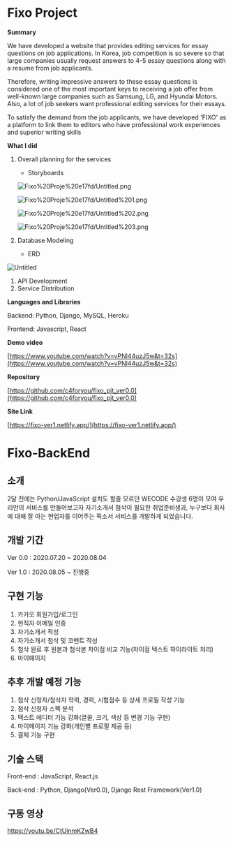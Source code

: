 # Fixo Project

**Summary**

We have developed a website that provides editing services for essay questions on job applications. In Korea, job competition is so severe so that large companies usually request answers to 4-5 essay questions along with a resume from job applicants. 

Therefore, writing impressive answers to these essay questions is considered one of the most important keys to receiving a job offer from well-known large companies such as Samsung, LG, and Hyundai Motors. Also, a lot of job seekers want professional editing services for their essays.

To satisfy the demand from the job applicants, we have developed 'FIXO' as a platform to link them to editors who have professional work experiences and superior writing skills

**What I did**

1. Overall planning for the services
    - Storyboards
    
    ![Fixo%20Proje%20e17fd/Untitled.png](Fixo%20Proje%20e17fd/Untitled.png)
    
    ![Fixo%20Proje%20e17fd/Untitled%201.png](Fixo%20Proje%20e17fd/Untitled%201.png)
    
    ![Fixo%20Proje%20e17fd/Untitled%202.png](Fixo%20Proje%20e17fd/Untitled%202.png)
    
    ![Fixo%20Proje%20e17fd/Untitled%203.png](Fixo%20Proje%20e17fd/Untitled%203.png)
    
2. Database Modeling
    - ERD

![Untitled](Fixo%20Proje%20e17fd/Untitled%204.png)

1. API Development
2. Service Distribution

**Languages and Libraries**

Backend: Python, Django, MySQL, Heroku

Frontend: Javascript, React

**Demo video**

[https://www.youtube.com/watch?v=vPNl44uzJ5w&t=32s](https://www.youtube.com/watch?v=vPNl44uzJ5w&t=32s)

**Repository**

[https://github.com/c4foryou/fixo_pjt_ver0.0](https://github.com/c4foryou/fixo_pjt_ver0.0)

**Site Link**

[https://fixo-ver1.netlify.app/](https://fixo-ver1.netlify.app/)


# Fixo-BackEnd

## 소개

2달 전에는 Python/JavaScript 설치도 할줄 모르던 WECODE 수강생 6명이 모여
우리만의 서비스를 만들어보고자 자기소개서 첨삭이 필요한 취업준비생과,
누구보다 회사에 대해 잘 아는 현업자를 이어주는 픽소서 서비스를 개발하게 되었습니다.

## 개발 기간

Ver 0.0 : 2020.07.20 ~ 2020.08.04

Ver 1.0 : 2020.08.05 ~ 진행중

## 구현 기능

1. 카카오 회원가입/로그인
2. 현직자 이메일 인증
3. 자기소개서 작성
4. 자기소개서 첨삭 및 코멘트 작성
5. 첨삭 완료 후 원본과 첨삭본 차이점 비교 기능(차이점 텍스트 하이라이트 처리)
6. 마이페이지

## 추후 개발 예정 기능

1. 첨삭 신청자/첨삭자 학력, 경력, 시험점수 등 상세 프로필 작성 기능
2. 첨삭 신청자 스펙 분석
3. 텍스트 에디터 기능 강화(글꼴, 크기, 색상 등 변경 기능 구현)
4. 마이페이지 기능 강화(개인별 프로필 제공 등)
5. 결제 기능 구현

## 기술 스택

Front-end : JavaScript, React.js

Back-end : Python, Django(Ver0.0), Django Rest Framework(Ver1.0)

## 구동 영상

https://youtu.be/CtUinmKZwB4
